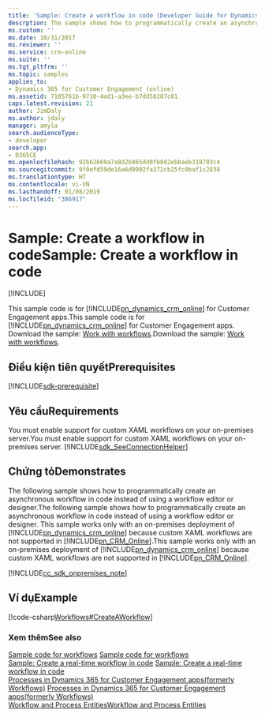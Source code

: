 ```yaml
---
title: 'Sample: Create a workflow in code (Developer Guide for Dynamics 365 for Customer Engagement apps) | MicrosoftDocs'
descrption: The sample shows how to programmatically create an asynchronous workflow in code instead of using a workflow editor or designer. This sample works only with an on-premises deployment of Dynamics 365 for Customer Engagement (online) because custom XAML workflows are not supported in Dynamics 365 for Customer Engagement (online).
ms.custom: ''
ms.date: 10/31/2017
ms.reviewer: ''
ms.service: crm-online
ms.suite: ''
ms.tgt_pltfrm: ''
ms.topic: samples
applies_to:
- Dynamics 365 for Customer Engagement (online)
ms.assetid: 7105761b-9710-4ad1-a3ee-b7dd58287c81
caps.latest.revision: 21
author: JimDaly
ms.author: jdaly
manager: amyla
search.audienceType:
- developer
search.app:
- D365CE
ms.openlocfilehash: 92bb2669a7a8d2b465dd0f68d2ebbaeb319703c4
ms.sourcegitcommit: 9f0efd59de16a6d9902fa372cb25fc0baf1c2838
ms.translationtype: HT
ms.contentlocale: vi-VN
ms.lasthandoff: 01/08/2019
ms.locfileid: "386917"
---
```

# <a name="sample-create-a-workflow-in-code"></a><span data-ttu-id="ce2eb-102">Sample: Create a workflow in code</span><span class="sxs-lookup"><span data-stu-id="ce2eb-102">Sample: Create a workflow in code</span></span>

[!INCLUDE[](../includes/cc_applies_to_update_9_0_0.md)]

<span data-ttu-id="ce2eb-103">This sample code is for [!INCLUDE[pn_dynamics_crm_online](../includes/pn-dynamics-crm-online.md)] for Customer Engagement apps.</span><span class="sxs-lookup"><span data-stu-id="ce2eb-103">This sample code is for [!INCLUDE[pn_dynamics_crm_online](../includes/pn-dynamics-crm-online.md)] for Customer Engagement apps.</span></span> <span data-ttu-id="ce2eb-104">Download the sample: [Work with workflows](https://code.msdn.microsoft.com/Work-with-workflows-edf8f3bf).</span><span class="sxs-lookup"><span data-stu-id="ce2eb-104">Download the sample: [Work with workflows](https://code.msdn.microsoft.com/Work-with-workflows-edf8f3bf).</span></span>

## <a name="prerequisites"></a><span data-ttu-id="ce2eb-105">Điều kiện tiên quyết</span><span class="sxs-lookup"><span data-stu-id="ce2eb-105">Prerequisites</span></span>
[!INCLUDE[sdk-prerequisite](../includes/sdk-prerequisite.md)]
  
## <a name="requirements"></a><span data-ttu-id="ce2eb-106">Yêu cầu</span><span class="sxs-lookup"><span data-stu-id="ce2eb-106">Requirements</span></span>  
 <span data-ttu-id="ce2eb-107">You must enable support for custom XAML workflows on your on-premises server.</span><span class="sxs-lookup"><span data-stu-id="ce2eb-107">You must enable support for custom XAML workflows on your on-premises server.</span></span> [!INCLUDE[sdk_SeeConnectionHelper](../includes/sdk-seeconnectionhelper.md)]  
  
## <a name="demonstrates"></a><span data-ttu-id="ce2eb-108">Chứng tỏ</span><span class="sxs-lookup"><span data-stu-id="ce2eb-108">Demonstrates</span></span>  
 <span data-ttu-id="ce2eb-109">The following sample shows how to programmatically create an asynchronous workflow in code instead of using a workflow editor or designer.</span><span class="sxs-lookup"><span data-stu-id="ce2eb-109">The following sample shows how to programmatically create an asynchronous workflow in code instead of using a workflow editor or designer.</span></span> <span data-ttu-id="ce2eb-110">This sample works only with an on-premises deployment of [!INCLUDE[pn_dynamics_crm_online](../includes/pn-dynamics-crm-online.md)] because custom XAML workflows are not supported in [!INCLUDE[pn_CRM_Online](../includes/pn-crm-online.md)].</span><span class="sxs-lookup"><span data-stu-id="ce2eb-110">This sample works only with an on-premises deployment of [!INCLUDE[pn_dynamics_crm_online](../includes/pn-dynamics-crm-online.md)] because custom XAML workflows are not supported in [!INCLUDE[pn_CRM_Online](../includes/pn-crm-online.md)].</span></span>  
  
[!INCLUDE[cc_sdk_onpremises_note](../includes/cc-sdk-onpremises-note.md)]
## <a name="example"></a><span data-ttu-id="ce2eb-111">Ví dụ</span><span class="sxs-lookup"><span data-stu-id="ce2eb-111">Example</span></span>  
 [!code-csharp[Workflows#CreateAWorkflow](../snippets/csharp/CRMV8/workflows/cs/createaworkflow.cs#createaworkflow)]  
  
### <a name="see-also"></a><span data-ttu-id="ce2eb-112">Xem thêm</span><span class="sxs-lookup"><span data-stu-id="ce2eb-112">See also</span></span>  
 <span data-ttu-id="ce2eb-113">[Sample code for workflows](sample-code-processes.md) </span><span class="sxs-lookup"><span data-stu-id="ce2eb-113">[Sample code for workflows](sample-code-processes.md) </span></span>  
 <span data-ttu-id="ce2eb-114">[Sample: Create a real-time workflow in code](sample-create-real-time-workflow-code.md) </span><span class="sxs-lookup"><span data-stu-id="ce2eb-114">[Sample: Create a real-time workflow in code](sample-create-real-time-workflow-code.md) </span></span>  
 <span data-ttu-id="ce2eb-115">[Processes in Dynamics 365 for Customer Engagement apps(formerly Workflows)](automate-business-processes-customer-engagement.md) </span><span class="sxs-lookup"><span data-stu-id="ce2eb-115">[Processes in Dynamics 365 for Customer Engagement apps(formerly Workflows)](automate-business-processes-customer-engagement.md) </span></span>  
 [<span data-ttu-id="ce2eb-116">Workflow and Process Entities</span><span class="sxs-lookup"><span data-stu-id="ce2eb-116">Workflow and Process Entities</span></span>](workflow-process-entities.md)
